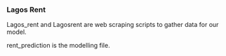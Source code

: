 ### Lagos Rent 

Lagos_rent and Lagosrent are web scraping scripts to gather data for our model.

rent_prediction is the modelling file.
